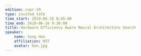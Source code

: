 ```yaml
---
edition: cvpr-19
type: invited_talk
time_start: 2019-06-16 8:45:00
time_end: 2019-06-16 9:30:00
title: Hardware Efficiency Aware Neural Architecture Search
speaker:
    name: Song Han
    affiliation: MIT
    avatar: han.jpg
---
```

